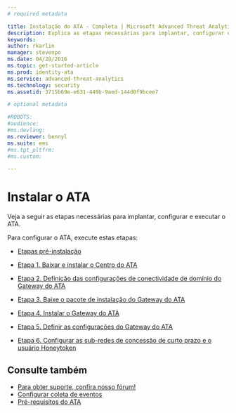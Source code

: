 ```yaml
---
# required metadata

title: Instalação do ATA - Completa | Microsoft Advanced Threat Analytics
description: Explica as etapas necessárias para implantar, configurar e executar o ATA.
keywords:
author: rkarlin
manager: stevenpo
ms.date: 04/28/2016
ms.topic: get-started-article
ms.prod: identity-ata
ms.service: advanced-threat-analytics
ms.technology: security
ms.assetid: 3715b69e-e631-449b-9aed-144d0f9bcee7

# optional metadata

#ROBOTS:
#audience:
#ms.devlang:
ms.reviewer: bennyl
ms.suite: ems
#ms.tgt_pltfrm:
#ms.custom:

---
```


# Instalar o ATA

Veja a seguir as etapas necessárias para implantar, configurar e executar o ATA.

Para configurar o ATA, execute estas etapas:

-   [Etapas pré-instalação](install-ata-preinstall.md)

-   [Etapa 1. Baixar e instalar o Centro do ATA](install-ata-step1.md)

-   [Etapa 2. Definição das configurações de conectividade de domínio do Gateway do ATA](install-ata-step2.md)

-   [Etapa 3. Baixe o pacote de instalação do Gateway do ATA](install-ata-step3.md)

-   [Etapa 4. Instalar o Gateway do ATA](install-ata-step4.md)

-   [Etapa 5. Definir as configurações do Gateway do ATA](install-ata-step5.md)

-   [Etapa 6. Configurar as sub-redes de concessão de curto prazo e o usuário Honeytoken](install-ata-step6.md)


## Consulte também

- [Para obter suporte, confira nosso fórum!](https://social.technet.microsoft.com/Forums/security/en-US/home?forum=mata)
- [Configurar coleta de eventos](/advanced-threat-analytics/plandesign/configure-event-collection)
- [Pré-requisitos do ATA](/advanced-threat-analytics/plandesign/ata-prerequisites)


<!--HONumber=Apr16_HO2-->


